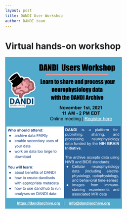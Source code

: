 ```yaml
---
layout: post
title: DANDI User Workshop
author: DANDI team
---
```


# Virtual hands-on workshop

<img src="/assets/2021_DANDI_USER_Workshop.svg" width="75%" />
